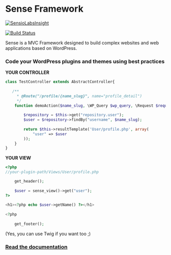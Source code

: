 Sense Framework
=====

[![SensioLabsInsight](https://insight.sensiolabs.com/projects/b19462fc-cfac-46b1-bab6-2dee114ef097/big.png)](https://insight.sensiolabs.com/projects/b19462fc-cfac-46b1-bab6-2dee114ef097)

[![Build Status](https://travis-ci.org/Simettric/Sense.svg?branch=master)](https://travis-ci.org/Simettric/Sense)

Sense is a MVC Framework designed to build complex websites and web applications based on WordPress.

### Code your WordPress plugins and themes using best practices
 

**YOUR CONTROLLER**

```php
class TestController extends AbstractController{
        
   /**
     * @Route("/profile/{name_slug}", name="profile_detail")
     */
    function demoAction($name_slug, \WP_Query $wp_query, \Request $request) {
             
        $repository = $this->get("repository.user");
        $user = $repository->findBy("username", $name_slug);
             
        return $this->resultTemplate('User/profile.php', array(
            "user" => $user
        ));
    }
}
```
    
**YOUR VIEW**

```php
<?php
//your-plugin-path/Views/User/profile.php     

    get_header();
        
    $user = sense_view()->get("user");
?>
     
<h1><?php echo $user->getName() ?></h1>
     
<?php
    
    get_footer();
```

(Yes, you can use Twig if you want too ;)
    
### [Read the documentation](http://sense.readthedocs.io/en/latest/) 

